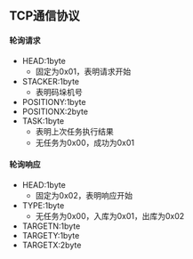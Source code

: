 ## TCP通信协议

#### 轮询请求

- HEAD:1byte
  - 固定为0x01，表明请求开始
- STACKER:1byte
  - 表明码垛机号
- POSITIONY:1byte
- POSITIONX:2byte
- TASK:1byte
  - 表明上次任务执行结果
  - 无任务为0x00，成功为0x01

#### 轮询响应

- HEAD:1byte
  - 固定为0x02，表明响应开始
- TYPE:1byte
  - 无任务为0x00，入库为0x01，出库为0x02
- TARGETN:1byte
- TARGETY:1byte
- TARGETX:2byte